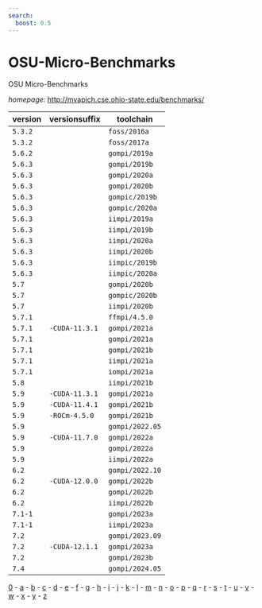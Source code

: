 ```yaml
---
search:
  boost: 0.5
---
```

# OSU-Micro-Benchmarks

OSU Micro-Benchmarks

*homepage*: <http://mvapich.cse.ohio-state.edu/benchmarks/>

version | versionsuffix | toolchain
--------|---------------|----------
``5.3.2`` |  | ``foss/2016a``
``5.3.2`` |  | ``foss/2017a``
``5.6.2`` |  | ``gompi/2019a``
``5.6.3`` |  | ``gompi/2019b``
``5.6.3`` |  | ``gompi/2020a``
``5.6.3`` |  | ``gompi/2020b``
``5.6.3`` |  | ``gompic/2019b``
``5.6.3`` |  | ``gompic/2020a``
``5.6.3`` |  | ``iimpi/2019a``
``5.6.3`` |  | ``iimpi/2019b``
``5.6.3`` |  | ``iimpi/2020a``
``5.6.3`` |  | ``iimpi/2020b``
``5.6.3`` |  | ``iimpic/2019b``
``5.6.3`` |  | ``iimpic/2020a``
``5.7`` |  | ``gompi/2020b``
``5.7`` |  | ``gompic/2020b``
``5.7`` |  | ``iimpi/2020b``
``5.7.1`` |  | ``ffmpi/4.5.0``
``5.7.1`` | ``-CUDA-11.3.1`` | ``gompi/2021a``
``5.7.1`` |  | ``gompi/2021a``
``5.7.1`` |  | ``gompi/2021b``
``5.7.1`` |  | ``iimpi/2021a``
``5.7.1`` |  | ``iompi/2021a``
``5.8`` |  | ``iimpi/2021b``
``5.9`` | ``-CUDA-11.3.1`` | ``gompi/2021a``
``5.9`` | ``-CUDA-11.4.1`` | ``gompi/2021b``
``5.9`` | ``-ROCm-4.5.0`` | ``gompi/2021b``
``5.9`` |  | ``gompi/2022.05``
``5.9`` | ``-CUDA-11.7.0`` | ``gompi/2022a``
``5.9`` |  | ``gompi/2022a``
``5.9`` |  | ``iimpi/2022a``
``6.2`` |  | ``gompi/2022.10``
``6.2`` | ``-CUDA-12.0.0`` | ``gompi/2022b``
``6.2`` |  | ``gompi/2022b``
``6.2`` |  | ``iimpi/2022b``
``7.1-1`` |  | ``gompi/2023a``
``7.1-1`` |  | ``iimpi/2023a``
``7.2`` |  | ``gompi/2023.09``
``7.2`` | ``-CUDA-12.1.1`` | ``gompi/2023a``
``7.2`` |  | ``gompi/2023b``
``7.4`` |  | ``gompi/2024.05``

[0](../0/index.md) - [a](../a/index.md) - [b](../b/index.md) - [c](../c/index.md) - [d](../d/index.md) - [e](../e/index.md) - [f](../f/index.md) - [g](../g/index.md) - [h](../h/index.md) - [i](../i/index.md) - [j](../j/index.md) - [k](../k/index.md) - [l](../l/index.md) - [m](../m/index.md) - [n](../n/index.md) - [o](../o/index.md) - [p](../p/index.md) - [q](../q/index.md) - [r](../r/index.md) - [s](../s/index.md) - [t](../t/index.md) - [u](../u/index.md) - [v](../v/index.md) - [w](../w/index.md) - [x](../x/index.md) - [y](../y/index.md) - [z](../z/index.md)

